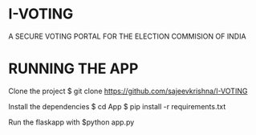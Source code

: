 # I-VOTING
A SECURE VOTING PORTAL FOR THE ELECTION COMMISION OF INDIA

# RUNNING THE APP

Clone the project 
$ git clone https://github.com/sajeevkrishna/I-VOTING

Install the dependencies
$ cd App
$ pip install -r requirements.txt

Run the flaskapp with
$python app.py
